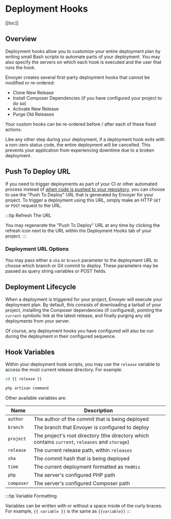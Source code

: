 # Deployment Hooks

[[toc]]

## Overview

Deployment hooks allow you to customize your entire deployment plan by writing small Bash scripts to automate parts of your deployment. You may also specify the servers on which each hook is executed and the user that runs the hook.

Envoyer creates several first-party deployment hooks that cannot be modified or re-ordered:

- Clone New Release
- Install Composer Dependencies (if you have configured your project to do so)
- Activate New Release
- Purge Old Releases

Your custom hooks can be re-ordered before / after each of these fixed actions.

Like any other step during your deployment, if a deployment hook exits with a non-zero status code, the entire deployment will be cancelled. This prevents your application from experiencing downtime due to a broken deployment.

## Push To Deploy URL

If you need to trigger deployments as part of your CI or other automated process instead of [when code is pushed to your repository](/1.0/projects/management.html#source-control), you can choose to use the "Push To Deploy" URL that is generated by Envoyer for your project. To trigger a deployment using this URL, simply make an HTTP `GET` or `POST` request to the URL.

:::tip Refresh The URL

You may regenerate the "Push To Deploy" URL at any time by clicking the refresh icon next to the URL within the Deployment Hooks tab of your project.
:::

### Deployment URL Options

You may pass either a `sha` or `branch` parameter to the deployment URL to choose which branch or Git commit to deploy. These parameters may be passed as query string variables or POST fields.

## Deployment Lifecycle

When a deployment is triggered for your project, Envoyer will execute your deployment plan. By default, this consists of downloading a tarball of your project, installing the Composer dependencies (if configured), pointing the `current` symbolic link at the latest release, and finally purging any old deployments from your server.

Of course, any deployment hooks you have configured will also be run during the deployment in their configured sequence.

## Hook Variables

Within your deployment hook scripts, you may use the `release` variable to access the most current release directory. For example:

```bash
cd {{ release }}

php artisan command
```

Other available variables are:

| Name       | Description                                                                                     |
|------------|-------------------------------------------------------------------------------------------------|
| `author`   | The author of the commit that is being deployed                                                 |
| `branch`   | The branch that Envoyer is configured to deploy                                                 |
| `project`  | The project's root directory (the directory which contains `current`, `releases` and `storage`) |
| `release`  | The current release path, within `releases`                                                     |
| `sha`      | The commit hash that is being deployed                                                          |
| `time`     | The current deployment formatted as `YmdHis`                                                    |
| `php`      | The server's configured PHP path                                                                |
| `composer` | The server's configured Composer path                                                           |

<div v-pre>

:::tip Variable Formatting

Variables can be written with or without a space inside of the curly braces. For example, `{{ variable }}` is the same as `{{variable}}`
:::
</div>
